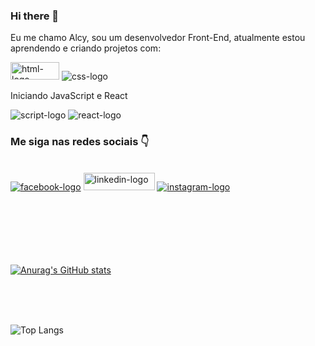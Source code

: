 ### Hi there 👋

Eu me chamo Alcy, sou um desenvolvedor Front-End, atualmente estou aprendendo e criando projetos com:
<br>

<img src="https://img.shields.io/badge/HTML5-E34F26?style=for-the-badge&logo=html5&logoColor=white" alt="html-logo" width="78px" height="28px"/>
<img src="https://img.shields.io/badge/CSS3-1572B6?style=for-the-badge&logo=css3&logoColor=white" alt="css-logo"/>

Iniciando JavaScript e React
<br>

<img src="https://img.shields.io/badge/JavaScript-323330?style=for-the-badge&logo=javascript&logoColor=F7DF1E" alt="script-logo"/>
<img src="https://img.shields.io/badge/React-20232A?style=for-the-badge&logo=react&logoColor=61DAFB" alt="react-logo"/>
<br>

### Me siga nas redes sociais :point_down:
<br>
<a href="https://www.facebook.com/profile.php?id=100011545204360"/><img src="https://img.shields.io/badge/Facebook-1877F2?style=for-the-badge&logo=facebook&logoColor=white" alt="facebook-logo"/></a>
<a href="www.linkedin.com/in/alcy-dos-santos-117b3728b"/><img src="https://img.shields.io/badge/LinkedIn-0077B5?style=for-the-badge&logo=linkedin&logoColor=white" alt="linkedin-logo" width="114px" height="28px"/></a>
<a href="https://www.instagram.com/alcydss/"/><img src="https://img.shields.io/badge/Instagram-E4405F?style=for-the-badge&logo=instagram&logoColor=white" alt="instagram-logo"/></a>
<br>


<br>
<br>
<br>
<br>
<br>
<br>




[![Anurag's GitHub stats](https://github-readme-stats.vercel.app/api?username=alcy2)](https://github.com/anuraghazra/github-readme-stats)

<br>
<br>
<br>

![Top Langs](https://github-readme-stats.vercel.app/api/top-langs/?username=alcy2&layout=compact)
